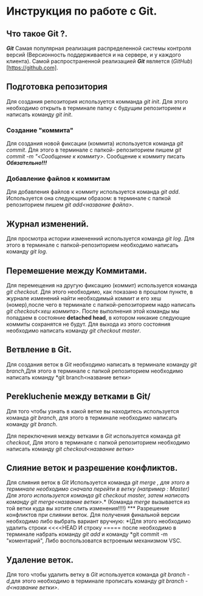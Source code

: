 # Инструкция по работе с Git.

## Что такое Git ?.

***Git*** Самая популярная реализация распределенной системы контроля версий (Версионность поддерживается и на сервере, и у каждого клиента). Самой распространенной реализацией ***Git*** является (*GitHub*) [https://github.com].

## Подготовка репозитория
Для создания репозитория используется комманда *git init*. Для этого необходимо открыть в терминале папку с будущим репозиторием и написать команду *git init*. 


### Создание "коммита"

Для создания новой фиксации (коммита) используется команда *git commit*. Для этого в терминале с папкой- репозиторием пишем *git commit -m "<Сообщение к коммиту>*. Сообщение к коммиту писать ***Обязательно!!!*** 

### Добавление файлов к коммитам ###

Для добавления файлов к коммиту используется команда *git add*. Используется она следующим образом: в терминале с папкой репозиторием пишем *git add<название файла>*. 



## Журнал изменений.

Для просмотра истории измененний используется команда *git log*. Для этого в терминале с папкой-репозиторием необходимо написать команду *git log*.

## Перемешение между Коммитами.
Для перемещения на другую фиксацию (коммит) используется команда *git checkout*. Для этого необходимо, как показано в прошлом пункте, в журнале изменений найти необходимый коммит и его хеш (номер),после чего в терминале с папкой-репозиторием надо написать *git checkout<хеш коммита>*.
После выполнения этой команды мы попадаем в состояние **detached head**, в котором никакие следующие коммиты сохранятся не будут. Для выхода из этого состояния необходимо написать команду *git checkout master*.

## Ветвление в Git.
Для создания веток в *Git* необходимо написать в терминале команду *git branch*,Для этого в терминале с папкой репозиторием необходимо написать команду *git branch<название ветки>
## Perekluchenie между ветками в Git/
Для того чтобы узнать в какой ветке вы находитесь используется команда *git branch*, для этого в терминале необходимо написать команду *git branch*.

Для переключения между ветками в *Git* используется команда *git checkout*, Для этого в терминале с папкой репозиторием необходимо написать команду *git checkout<название ветки>*

## Слияние веток и разрешение конфликтов.
Для слияния веток в *Git* Используется команда *git merge *, для этого в терминале необходимо сначала перейти в  ветку (например : *Master*) Для этого используется команда *git checkout master*, затем написать команду *git merge<название ветки>*.*** (Команда *merge* вызывается из той ветки куда вы хотите слить изменения!!!!) ***
Разрешение конфликтов при слиянии веток. Для получения финальной версии необходимо либо выбрать вариант вручную: *(Для этого необходимо удалить строки <<<<HEAD И строку ===== после необходимо в терминале набрать команду *git add* и команду *git commit -m "коментарий", Либо воспользоватся встроеным механизмом VSC.

## Удаление веток.
Для того чтобы удалить ветку в *Git* используется команда *git branch -d*,для этого необходимо в терминале прописать команду *git branch -d<название ветки>*.